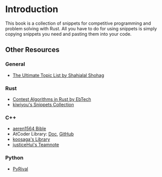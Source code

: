 # Introduction

This book is a collection of snippets for competitive programming and problem solving with Rust. All you have to do for using snippets is simply copying snippets you need and pasting them into your code.

## Other Resources

### General

- [The Ultimate Topic List by Shahjalal Shohag](https://blog.shahjalalshohag.com/topic-list/)

### Rust

- [Contest Algorithms in Rust by EbTech](https://github.com/EbTech/rust-algorithms)
- [kiwiyou's Snippets Collection](https://snippets.kiwiyou.dev/)

### C++

- [aeren1564 Bible](https://github.com/Aeren1564/Algorithms)
- AtCoder Library: [Doc](https://atcoder.github.io/ac-library/production/document_en/), [GitHub](https://github.com/atcoder/ac-library)
- [koosaga's Library](https://github.com/koosaga/olympiad/tree/master/Library)
- [justiceHui's Teamnote](https://github.com/justiceHui/icpc-teamnote)

### Python

- [PyRival](https://github.com/cheran-senthil/PyRival)
